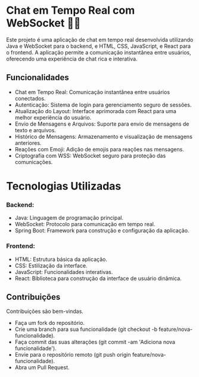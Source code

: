 # Chat em Tempo Real com WebSocket 👩‍💻
Este projeto é uma aplicação de chat em tempo real desenvolvida utilizando Java e WebSocket para o backend, e HTML, CSS, JavaScript, e React para o frontend. A aplicação permite a comunicação instantânea entre usuários, oferecendo uma experiência de chat rica e interativa.

## Funcionalidades
- Chat em Tempo Real: Comunicação instantânea entre usuários conectados.
- Autenticação: Sistema de login para gerenciamento seguro de sessões.
- Atualização do Layout: Interface aprimorada com React para uma melhor experiência do usuário.
- Envio de Mensagens e Arquivos: Suporte para envio de mensagens de texto e arquivos.
- Histórico de Mensagens: Armazenamento e visualização de mensagens anteriores.
- Reações com Emoji: Adição de emojis para reações nas mensagens.
- Criptografia com WSS: WebSocket seguro para proteção das comunicações.

# Tecnologias Utilizadas
### Backend:
- Java: Linguagem de programação principal.
- WebSocket: Protocolo para comunicação em tempo real.
- Spring Boot: Framework para construção e configuração da aplicação.

### Frontend:
- HTML: Estrutura básica da aplicação.
- CSS: Estilização da interface.
- JavaScript: Funcionalidades interativas.
- React: Biblioteca para construção da interface de usuário dinâmica.

## Contribuições
Contribuições são bem-vindas.
- Faça um fork do repositório.
- Crie uma branch para sua funcionalidade (git checkout -b feature/nova-funcionalidade).
- Faça commit das suas alterações (git commit -am 'Adiciona nova funcionalidade').
- Envie para o repositório remoto (git push origin feature/nova-funcionalidade).
- Abra um Pull Request.
